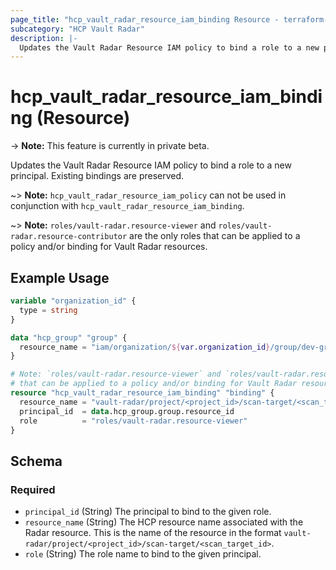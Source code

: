 ```yaml
---
page_title: "hcp_vault_radar_resource_iam_binding Resource - terraform-provider-hcp"
subcategory: "HCP Vault Radar"
description: |-
  Updates the Vault Radar Resource IAM policy to bind a role to a new principal. Existing bindings are preserved.
---
```


# hcp_vault_radar_resource_iam_binding (Resource)

-> **Note:** This feature is currently in private beta.

Updates the Vault Radar Resource IAM policy to bind a role to a new principal. Existing bindings are preserved.

~> **Note:** `hcp_vault_radar_resource_iam_policy` can not be used in conjunction with
`hcp_vault_radar_resource_iam_binding`.

~> **Note:** `roles/vault-radar.resource-viewer` and `roles/vault-radar.resource-contributor` are the only roles
that can be applied to a policy and/or binding for Vault Radar resources.

## Example Usage

```terraform
variable "organization_id" {
  type = string
}

data "hcp_group" "group" {
  resource_name = "iam/organization/${var.organization_id}/group/dev-group"
}

# Note: `roles/vault-radar.resource-viewer` and `roles/vault-radar.resource-contributor` are the only roles
# that can be applied to a policy and/or binding for Vault Radar resources.
resource "hcp_vault_radar_resource_iam_binding" "binding" {
  resource_name = "vault-radar/project/<project_id>/scan-target/<scan_target_id>"
  principal_id  = data.hcp_group.group.resource_id
  role          = "roles/vault-radar.resource-viewer"
}
```


<!-- schema generated by tfplugindocs -->
## Schema

### Required

- `principal_id` (String) The principal to bind to the given role.
- `resource_name` (String) The HCP resource name associated with the Radar resource. This is the name of the resource in the format `vault-radar/project/<project_id>/scan-target/<scan_target_id>`.
- `role` (String) The role name to bind to the given principal.
